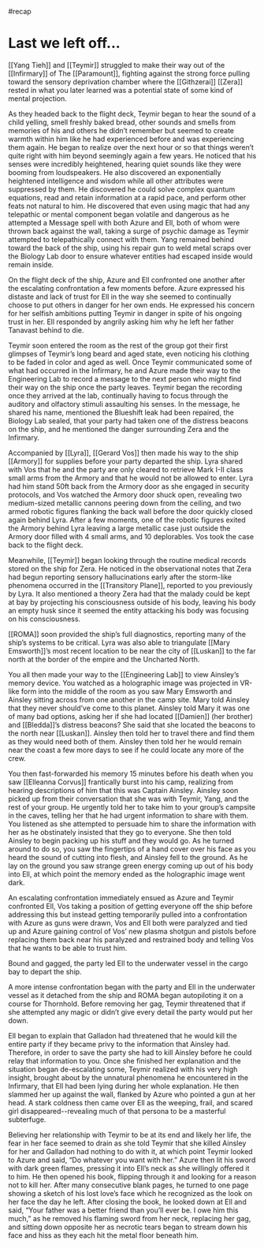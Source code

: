 #recap 
# Last we left off...
[[Yang Tieh]] and [[Teymir]] struggled to make their way out of the [[Infirmary]] of The [[Paramount]], fighting against the strong force pulling toward the sensory deprivation chamber where the [[Githzerai]] [[Zera]] rested in what you later learned was a potential state of some kind of mental projection.

As they headed back to the flight deck, Teymir began to hear the sound of a child yelling, smell freshly baked bread, other sounds and smells from memories of his and others he didn’t remember but seemed to create warmth within him like he had experienced before and was experiencing them again. He began to realize over the next hour or so that things weren’t quite right with him beyond seemingly again a few years. He noticed that his senses were incredibly heightened, hearing quiet sounds like they were booming from loudspeakers. He also discovered an exponentially heightened intelligence and wisdom while all other attributes were suppressed by them. He discovered he could solve complex quantum equations, read and retain information at a rapid pace, and perform other feats not natural to him. He discovered that even using magic that had any telepathic or mental component began volatile and dangerous as he attempted a Message spell with both Azure and Ell, both of whom were thrown back against the wall, taking a surge of psychic damage as Teymir attempted to telepathically connect with them. Yang remained behind toward the back of the ship, using his repair gun to weld metal scraps over the Biology Lab door to ensure whatever entities had escaped inside would remain inside.

On the flight deck of the ship, Azure and Ell confronted one another after the escalating confrontation a few moments before. Azure expressed his distaste and lack of trust for Ell in the way she seemed to continually choose to put others in danger for her own ends. He expressed his concern for her selfish ambitions putting Teymir in danger in spite of his ongoing trust in her. Ell responded by angrily asking him why he left her father Tanavast behind to die.

Teymir soon entered the room as the rest of the group got their first glimpses of Teymir’s long beard and aged state, even noticing his clothing to be faded in color and aged as well. Once Teymir communicated some of what had occurred in the Infirmary, he and Azure made their way to the Engineering Lab to record a message to the next person who might find their way on the ship once the party leaves. Teymir began the recording once they arrived at the lab, continually having to focus through the auditory and olfactory stimuli assaulting his senses. In the message, he shared his name, mentioned the Blueshift leak had been repaired, the Biology Lab sealed, that your party had taken one of the distress beacons on the ship, and he mentioned the danger surrounding Zera and the Infirmary.

Accompanied by [[Lyra]], [[Gerard Vos]] then made his way to the ship [[Armory]] for supplies before your party departed the ship. Lyra shared with Vos that he and the party are only cleared to retrieve Mark I-II class small arms from the Armory and that he would not be allowed to enter. Lyra had him stand 50ft back from the Armory door as she engaged in security protocols, and Vos watched the Armory door shuck open, revealing two medium-sized metallic cannons peering down from the ceiling, and two armed robotic figures flanking the back wall before the door quickly closed again behind Lyra. After a few moments, one of the robotic figures exited the Armory behind Lyra leaving a large metallic case just outside the Armory door filled with 4 small arms, and 10 deplorables. Vos took the case back to the flight deck.

Meanwhile, [[Teymir]] began looking through the routine medical records stored on the ship for Zera. He noticed in the observational notes that Zera had begun reporting sensory hallucinations early after the storm-like phenomena occurred in the [[Transitory Plane]], reported to you previously by Lyra. It also mentioned a theory Zera had that the malady could be kept at bay by projecting his consciousness outside of his body, leaving his body an empty husk since it seemed the entity attacking his body was focusing on his consciousness.

[[ROMA]] soon provided the ship’s full diagnostics, reporting many of the ship’s systems to be critical. Lyra was also able to triangulate [[Mary Emsworth]]’s most recent location to be near the city of [[Luskan]] to the far north at the border of the empire and the Uncharted North.

You all then made your way to the [[Engineering Lab]] to view Ainsley’s memory device. You watched as a holographic image was projected in VR-like form into the middle of the room as you saw Mary Emsworth and Ainsley sitting across from one another in the camp site. Mary told Ainsley that they never should’ve come to this planet. Ainsley told Mary it was one of many bad options, asking her if she had located [[Damien]] (her brother) and [[Bledda]]’s distress beacons? She said that she located the beacons to the north near [[Luskan]]. Ainsley then told her to travel there and find them as they would need both of them. Ainsley then told her he would remain near the coast a few more days to see if he could locate any more of the crew.

You then fast-forwarded his memory 15 minutes before his death when you saw [[Elleanna Corvus]] frantically burst into his camp, realizing from hearing descriptions of him that this was Captain Ainsley. Ainsley soon picked up from their conversation that she was with Teymir, Yang, and the rest of your group. He urgently told her to take him to your group’s campsite in the caves, telling her that he had urgent information to share with them. You listened as she attempted to persuade him to share the information with her as he obstinately insisted that they go to everyone. She then told Ainsley to begin packing up his stuff and they would go. As he turned around to do so, you saw the fingertips of a hand cover over his face as you heard the sound of cutting into flesh, and Ainsley fell to the ground. As he lay on the ground you saw strange green energy coming up out of his body into Ell, at which point the memory ended as the holographic image went dark.

An escalating confrontation immediately ensued as Azure and Teymir confronted Ell, Vos taking a position of getting everyone off the ship before addressing this but instead getting temporarily pulled into a confrontation with Azure as guns were drawn, Vos and Ell both were paralyzed and tied up and Azure gaining control of Vos’ new plasma shotgun and pistols before replacing them back near his paralyzed and restrained body and telling Vos that he wants to be able to trust him.

Bound and gagged, the party led Ell to the underwater vessel in the cargo bay to depart the ship.

A more intense confrontation began with the party and Ell in the underwater vessel as it detached from the ship and ROMA began autopiloting it on a course for Thornhold. Before removing her gag, Teymir threatened that if she attempted any magic or didn’t give every detail the party would put her down.

Ell began to explain that Galladon had threatened that he would kill the entire party if they became privy to the information that Ainsley had. Therefore, in order to save the party she had to kill Ainsley before he could relay that information to you. Once she finished her explanation and the situation began de-escalating some, Teymir realized with his very high insight, brought about by the unnatural phenomena he encountered in the Infirmary, that Ell had been lying during her whole explanation. He then slammed her up against the wall, flanked by Azure who pointed a gun at her head. A stark coldness then came over Ell as the weeping, frail, and scared girl disappeared--revealing much of that persona to be a masterful subterfuge.

Believing her relationship with Teymir to be at its end and likely her life, the fear in her face seemed to drain as she told Teymir that she killed Ainsley for her and Galladon had nothing to do with it, at which point Teymir looked to Azure and said, “Do whatever you want with her.” Azure then lit his sword with dark green flames, pressing it into Ell’s neck as she willingly offered it to him. He then opened his book, flipping through it and looking for a reason not to kill her. After many consecutive blank pages, he turned to one page showing a sketch of his lost love’s face which he recognized as the look on her face the day he left. After closing the book, he looked down at Ell and said, “Your father was a better friend than you’ll ever be. I owe him this much,” as he removed his flaming sword from her neck, replacing her gag, and sitting down opposite her as necrotic tears began to stream down his face and hiss as they each hit the metal floor beneath him.